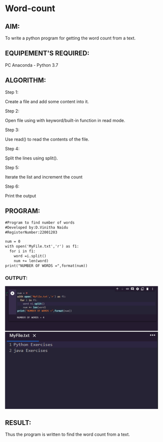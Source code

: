 # Word-count
## AIM:
To write a python program for getting the word count from a text.
## EQUIPEMENT'S REQUIRED: 
PC
Anaconda - Python 3.7
## ALGORITHM: 
Step 1:

Create a file and add some content into it.

Step 2:

Open file using with keyword/built-in function in read mode.

Step 3:

Use read() to read the contents of the file.

Step 4:

Split the lines using split().

Step 5:

Iterate the list and increment the count

Step 6:

Print the output

## PROGRAM:
```
#Program to find number of words
#Developed by:D.Vinitha Naidu
#RegisterNumber:22001203
```
```
num = 0
with open('MyFile.txt','r') as f1:
  for i in f1:
    word =i.split()
    num += len(word)
print("NUMBER OF WORDS =",format(num))
```

### OUTPUT:
![Output](/word.png)
![Output](/count.png)



## RESULT:
Thus the program is written to find the word count from a text.
